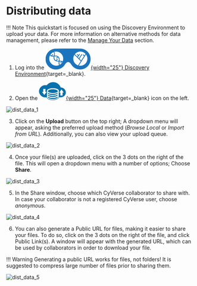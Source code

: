 # Distributing data

[de]: ../assets/de/logos/deIcon.svg
[data]: ../assets/de/menu_items/dataIcon.svg

!!! Note
    This quickstart is focused on using the Discovery Environment to upload your data.
    For more information on alternative methods for data management, please refer to the [Manage Your Data](https://cyverse-learning-materials.github.io/learning-materials-home/ds/intro/) section.

1. Log into the [![de]{width="25"} Discovery Environment](https://de.cyverse.org){target=_blank}.

2. Open the [![data]{width="25"} Data](https://de.cyverse.org/data){target=_blank} icon on the left.

![dist_data_1](../assets/de/logos/dist_data_1.jpg)

3. Click on the **Upload** button on the top right; A dropdown menu will appear, asking the preferred upload method (*Browse Local* or *Import from URL*). Additionally, you can also view your upload queue.

![dist_data_2](../assets/de/logos/dist_data_2.jpg)

4. Once your file(s) are uploaded, click on the 3 dots on the right of the file. This will open a dropdown menu with a number of options; Choose **Share**.

![dist_data_3](../assets/de/logos/dist_data_3.jpg)

5. In the Share window, choose which CyVerse collaborator to share with. In case your collaborator is not a registered CyVerse user, choose *anonymous*.

![dist_data_4](../assets/de/logos/dist_data_4.jpg)

6. You can also generate a Public URL for files, making it easier to share your files. To do so, click on the 3 dots on the right of the file, and click Public Link(s). A window will appear with the generated URL, 
which can be used by collaborators in order to download your file.

!!! Warning
    Generating a public URL works for files, not folders! It is suggested to compress large number of files prior to sharing them.

![dist_data_5](../assets/de/logos/dist_data_5.jpg)